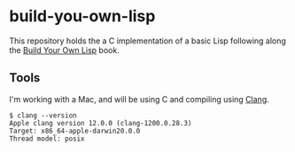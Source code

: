 # build-you-own-lisp

This repository holds the a C implementation of a basic Lisp following along the [Build Your Own Lisp](http://www.buildyourownlisp.com/) book.

## Tools

I'm working with a Mac, and will be using C and compiling using [Clang](https://clang.llvm.org/).

```shell
$ clang --version
Apple clang version 12.0.0 (clang-1200.0.28.3)
Target: x86_64-apple-darwin20.0.0
Thread model: posix
```
